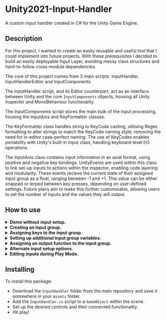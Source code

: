 # Unity2021-Input-Handler
A custom input handler created in C# for the Unity Game Engine.

## Description
For this project, I wanted to create an easily reusable and useful tool that I could implement into future projects. With these prerequisites I decided to build an easily deployable Input Layer, avoiding messy class structures and hard-to-follow cross-module dependencies.

The core of this project comes from 3 main scripts: InputHandler, InputHandlerEditor and InputComponents.

The InputHandler script, and its Editor counterpart, act as an interface between Unity and the core <code>InputComponents</code> objects, housing all Unity inspector and MonoBehaviour functionality.

The InputComponents script stores the main bulk of the input processing, housing the InputAxis and KeyFormatter classes.

The KeyFormatter class handles string to KeyCode casting, utilising Regex formatting to alter strings to match the KeyCode naming style; removing the need for in-editor case-perfect naming. The use of KeyCodes enables portability with Unity's built-in Input class, handling keyboard-level I/O operations.

The InputAxis class contains input information in an axial format, using positive and negative key-bindings. UnityEvents are used within this class to link set-up inputs to actions within the inspector, enabling code layering and modularity. These events recieve the current state of their assigned input group as a float, ranging between -1 and +1. This value can be either snapped or lerped between key presses, depending on user-defined settings. Future plans aim to make this further customisable, allowing users to set the number of inputs and the values they will output.

## How to use
<details><summary><b>Demo without input setup.</b></summary>
  <p>
    Here, the inputs in the demo scene have been removed, resulting in no response to key presses while in play mode.
  </p>
  <img src="https://user-images.githubusercontent.com/23187869/109838525-283f8480-7c3e-11eb-9aac-87c5eca67fd7.gif">
</details>

<details><summary><b>Creating an input group.</b></summary>
  <p>
    To set up controls, first create a new input group inside the <c>InputHandler</c> component.
  </p>
  <img src="https://user-images.githubusercontent.com/23187869/109840233-d5ff6300-7c3f-11eb-80a2-0f4ebb4cef61.gif">
</details>

<details><summary><b>Assigning keys to the input group.</b></summary>
  <p>  
    Add your desired key bindings to this new input group, assigning each a display name and value. 
    The value variable can be either <code>Positive</code> or <code>Negative</code>, representing an output of +1 and -1 respectively whenever the given key is pressed.
  </p>
  <img src="https://user-images.githubusercontent.com/23187869/109860438-11a52780-7c56-11eb-8649-92d1a1219d24.gif">
</details>

<details><summary><b>Setting up additional input group variables.</b></summary>
  <p>
    Next, set up the other input group options by defining values for the <code>Step Size</code> and <code>Can Hold Input</code> variables.
    The <code>Step Size</code> determines how quickly the inputs will lerp from one to another. To make inputs snap, set the step size to 1.
    The <code>Can Hold Input</code> boolean will register inputs when the key is held if set to true, and will only register the key press itself when set to false.
  </p>
  <img src="https://user-images.githubusercontent.com/23187869/109861186-ec64e900-7c56-11eb-8875-8f3255054605.gif">
</details>

<details><summary><b>Assigning an output function to the input group.</b></summary>
  <p>
    Finally, assign a function to the input group that will recieve its output (a float between -1 and +1). 
    Ensure selected functions are from the <code>Dynamic</code> options, otherwise they will not recieve any input data.
  </p>
  <img src="https://user-images.githubusercontent.com/23187869/109858537-dbff3f00-7c53-11eb-984a-84b15ee11b33.gif">
</details>
  
<details><summary><b>Alternate input setup options.</b></summary>
  <p>
    Here, the <code>Jump</code> control should only have one key as an input. 
    This group should have no smoothing, and only call the output function when the key is first pressed. 
    Setting the <code>Keys</code> count to 1 limits the group to only one key, while setting the <code>Step Size</code> to 1 removes any input smoothing. 
    Setting the <code>Can Hold Input</code> variable to false will only call the output function when the key is first pressed.
  </p>
  <img src="https://user-images.githubusercontent.com/23187869/109862528-72356400-7c58-11eb-9b1d-bb6a14847de2.gif">
</details>

<details><summary><b>Editing inputs during Play Mode.</b></summary>
  <p>
    During Play Mode, inputs can be altered with immediate effect. 
    After altering an input, press the Update Input Settings button at the bottom of the <code>Input Handler</code> component.
    To do this programmatically, assigning a string value to the <code>Key.key</code> class variable will assign a new KeyCode to the <code>Key</code> object. 
  </p>
  <img src="https://user-images.githubusercontent.com/23187869/109863732-e7edff80-7c59-11eb-97d2-8e992d3244e9.gif">
</details>
  
## Installing
To install this package:
- Download the <code>InputHandler</code> folder from the main repository and save it somewhere in your <code>Assets</code> folder.
- Add the <code>InputHandler.cs</code> script to a <code>GameObject</code> within the scene.
- Set up the desired controls and their connected functionality.
- Hit play!

